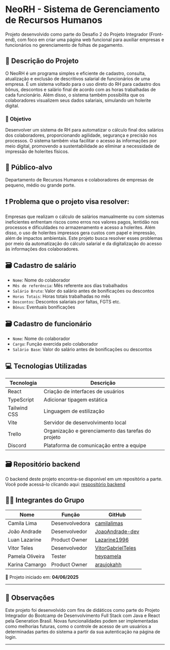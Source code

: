 # NeoRH - Sistema de Gerenciamento de Recursos Humanos

Projeto desenvolvido como parte do Desafio 2 do Projeto Integrador (Front-end), com foco em criar uma página web funcional para auxiliar empresas e funcionários no gerenciamento de folhas de pagamento.


## 🏥 Descrição do Projeto

O NeoRH é um programa simples e eficiente de cadastro, consulta, atualização e exclusão de descritivos salarial de funcionários de uma empresa. É um sistema voltado para o uso direto do RH para cadastro dos bônus, descontos e salário final de acordo com as horas trabalhadas de cada funcionário. Além disso, o sistema também possibilita que os colaboradores visualizem seus dados salariais, simulando um holerite digital. 

### 🎯 Objetivo

Desenvolver um sistema de RH para automatizar o cálculo final dos salários dos colaboradores, proporcionando agilidade, segurança e precisão nos processos. O sistema também visa facilitar o acesso às informações por meio digital, promovendo a sustentabilidade ao eliminar a necessidade de impressão de holerites físicos.


## 👥 Público-alvo

Departamento de Recursos Humanos e colaboradores de empresas de pequeno, médio ou grande porte.


## ❗ Problema que o projeto visa resolver:

Empresas que realizam o cálculo de salários manualmente ou com sistemas ineficientes enfrentam riscos como erros nos valores pagos, lentidão nos processos e dificuldades no armazenamento e acesso a holerites. Além disso, o uso de holerites impressos gera custos com papel e impressão, além de impactos ambientais. Este projeto busca resolver esses problemas por meio da automatização do cálculo salarial e da digitalização do acesso às informações dos colaboradores.


## 🗃️ Cadastro de salário

- `Nome`: Nome do colaborador 
- `Mês de referência`: Mês referente aos dias trabalhados 
- `Salário Bruto`: Valor do salário antes de bonificações ou descontos 
- `Horas Totais`: Horas totais trabalhadas no mês
- `Descontos`: Descontos salariais por faltas, FGTS etc.
- `Bônus`: Eventuais bonificações 

## 🗃️ Cadastro de funcionário

- `Nome`: Nome do colaborador 
- `Cargo`: Função exercida pelo colaborador 
- `Salário Base`: Valor do salário antes de bonificações ou descontos 

## 💻 Tecnologias Utilizadas

| Tecnologia      | Descrição                                           |
|-----------------|-----------------------------------------------------|
| React           | Criação de interfaces de usuários                   |
| TypeScript      | Adicionar tipagem estática                          |
| Tailwind CSS    | Linguagem de estilização                            |
| Vite            | Servidor de desenvolvimento local                   |
| Trello          | Organização e gerenciamento das tarefas do projeto  |
| Discord         | Plataforma de comunicação entre a equipe            |

## 🗃️ Repositório backend

O backend deste projeto encontra-se disponível em um repositório a parte. Você pode acessá-lo clicando aqui: [respositório backend]( https://github.com/Grupo-3-Turma-Java-81/sistema_rh-backend/tree/main)


## 👨‍💻 Integrantes do Grupo

| Nome              | Função         | GitHub                                   |
|-------------------|----------------|-------------------------------------------|
| Camila Lima       | Desenvolvedora | [camilalimas](https://github.com/camilalimas)|
| João Andrade      | Desenvolvedor         | [JoaoAndrade-dev](https://github.com/JoaoAndrade-dev)|
| Luan Lazarine     | Product Owner  | [Lazarine1996](https://github.com/Lazarine1996)|
| Vitor Teles       | Desenvolvedor  | [VitorGabrielTeles](https://github.com/VitorGabrielTeles)|
| Pamela Oliveira   | Tester | [heypamela](https://github.com/heypamela)|
| Karina Camargo    | Product Owner | [araujokahh](https://github.com/araujokahh)|




📅 Projeto iniciado em: **04/06/2025**


---

## 📌 Observações

Este projeto foi desenvolvido com fins de didáticos como parte do Projeto Integrador do Bootcamp de Desenvolvimento Full Stack com Java e React pela Generation Brasil. Novas funcionalidades podem ser implementadas como melhorias futuras, como o controle de acesso de um usuários a determinadas partes do sistema a partir da sua autenticação na página de login.


---
